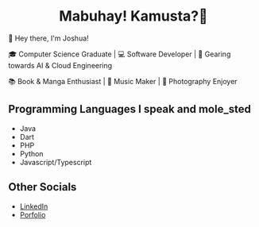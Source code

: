 

<div align="center">
  
  # Mabuhay! Kamusta?👋

</div>

👋 Hey there, I'm Joshua!

🎓 Computer Science Graduate | 💻 Software Developer | 🚀 Gearing towards AI & Cloud Engineering

📚 Book & Manga Enthusiast | 🎵 Music Maker | 📸 Photography Enjoyer

## Programming Languages I speak and mole_sted
- Java
- Dart
- PHP
- Python
- Javascript/Typescript

## Other Socials
- [LinkedIn](www.linkedin.com/in/joshua-andre-gonzales-48385623a/)
- [Porfolio](https://www.joshua-gnzls.vercel.app)
